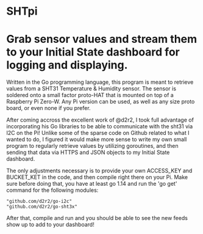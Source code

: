 # SHTpi
Grab sensor values and stream them to your Initial State dashboard for logging and displaying.
================================

Written in the Go programming language, this program is meant to retrieve values from a SHT31 Temperature & Humidity sensor. The sensor is soldered onto a small factor proto-HAT that is mounted on top of a Raspberry Pi Zero-W. Any Pi version can be used, as well as any size proto board, or even none if you prefer.

After coming accross the excellent work of @d2r2, I took full advantage of incorporating his Go libraries to be able to communicate with the sht31 via I2C on the Pi!
Unlike some of the sparse code on Github related to what I wanted to do, I figured it would make more sense to write my own small program to regularly retrieve values by utilizing goroutines, and then sending that data via HTTPS and JSON objects to my Initial State dashboard.

The only adjustments necessary is to provide your own ACCESS_KEY and BUCKET_KET in the code, and then compile right there on your Pi. Make sure before doing that, you have at least go 1.14 and run the 'go get' command for the following modules:
        
	"github.com/d2r2/go-i2c"
	"github.com/d2r2/go-sht3x"

After that, compile and run and you should be able to see the new feeds show up to add to your dashboard!

